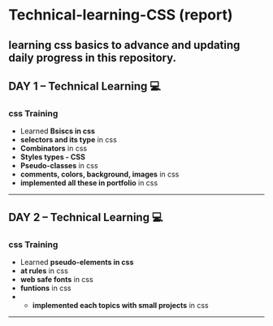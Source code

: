 # Technical-learning-CSS (report)
learning css basics to advance and updating daily progress in this repository.
---

## **DAY 1** – Technical Learning 💻
### **css Training**
- Learned **Bsiscs in css**  
- **selectors and its type** in css  
- **Combinators** in css
- **Styles types - CSS**
- **Pseudo-classes**  in css
- **comments, colors, background, images** in css
- **implemented all these in portfolio** in css
---

## **DAY 2** – Technical Learning 💻
### **css Training**
- Learned **pseudo-elements in css**  
- **at rules** in css  
- **web safe fonts** in css
- **funtions** in css
- - **implemented each topics with small projects** in css
---
